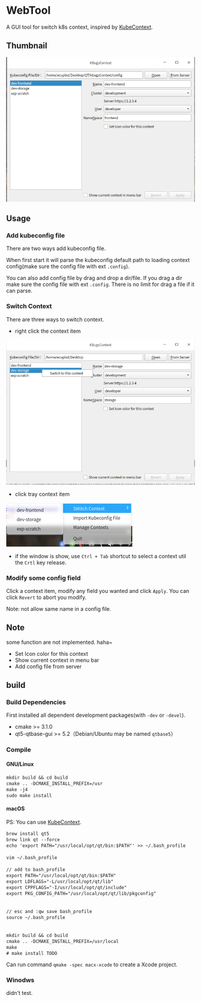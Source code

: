 # WebTool

A GUI tool for switch k8s context, inspired by [KubeContext](https://github.com/turkenh/KubeContext).

## Thumbnail

![Preview](./img/1.png)

## Usage

### Add kubeconfig file
There are two ways add kubeconfig file.

When first start it will parse the kubeconfig default path to loading context config(make sure the config file with ext `.config`).

You can also add config file by drag and drop a dir/file. If you drag a dir make sure the config file with ext `.config`. There is no limit for drag a file if it can parse.

### Switch Context
There are three ways to switch context.

- right click the context item

![right click](./img/switch_by_right_click.png)

- click tray context item

![click tray](./img/switch_by_tray.png)

- if the window is show, use `Ctrl + Tab` shortcut to select a context util the `Crtl` key release.

### Modify some config field
Click a context item, modify any field you wanted and click `Apply`. You can click `Revert` to abort you modify.

Note: not allow same name in a config file.

## Note
some function are not implemented. haha~
- Set Icon color for this context
- Show current context in menu bar
- Add config file from server


## build

### Build Dependencies

First installed all dependent development packages(with `-dev` or `-devel`).

- cmake >= 3.1.0
- qt5-qtbase-gui >= 5.2（Debian/Ubuntu may be named `qtbase5`）


### Compile

#### GNU/Linux

```shell
mkdir build && cd build
cmake .. -DCMAKE_INSTALL_PREFIX=/usr
make -j4
sudo make install
```

#### macOS

PS: You can use [KubeContext](https://github.com/turkenh/KubeContext).

```shell
brew install qt5
brew link qt --force
echo 'export PATH="/usr/local/opt/qt/bin:$PATH"' >> ~/.bash_profile

vim ~/.bash_profile

// add to bash_profile
export PATH="/usr/local/opt/qt/bin:$PATH"
export LDFLAGS="-L/usr/local/opt/qt/lib"
export CPPFLAGS="-I/usr/local/opt/qt/include"
export PKG_CONFIG_PATH="/usr/local/opt/qt/lib/pkgconfig"


// esc and :qw save bash_profile
source ~/.bash_profile


mkdir build && cd build
cmake .. -DCMAKE_INSTALL_PREFIX=/usr/local
make
# make install TODO
```

Can run command `qmake -spec macx-xcode` to create a Xcode project.

### Winodws

didn't test.
